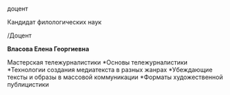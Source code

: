 доцент

Кандидат филологических наук

/Доцент

**Власова Елена Георгиевна**

Мастерская тележурналистики
	*Основы тележурналистики
	*Технологии создания медиатекста в разных жанрах
	*Убеждающие тексты и образы в массовой коммуникации
	*Форматы художественной публицистики